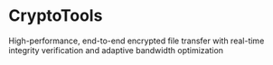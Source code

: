 # CryptoTools
High-performance, end-to-end encrypted file transfer with real-time integrity verification and adaptive bandwidth optimization
